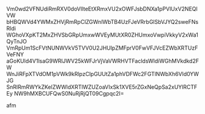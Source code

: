 Vm0wd2VFNUdiRmRXV0doVllteEtXRmxVU2xOWFJsbDNXa1pPVlUxV2NEQlVW
bHBQWVd4YWMxZHVjRmRpClZGWnlWbTB4UzFJeVRrbGlSbVJYQ2sweFNsRldi
WGhoVXpKT2MxZHVSbGRpUmxwWVEyMUtXR0ZHUmxoVwpiVkkyV2xWa1QyTnJO
VmRpUm1ScFVtNUNWVkV5TVV0U2JHUlpZMFprV0FwVFJVcEZWbXRTUzFVeFNY
aGoKUld4V1lsaG9WRlJWV25kWFJrVjVaVWRHVTFacldsWldiWGhMVkdkd2FW
WnJiRFpXTVdOM1pVWk9kRlpzClpGUUtZa1phVDFWc2FGTlNWbXh6Vld0YWJG
SnRlRmRWYkZKelZWWldXRTlWZUZoaVIxSk1XVE5rZGxNeQpSa2xUYlRCTFEy
NW9hMXBCUFQwS0NuRjRjQT09Cgpqc2I=

afm
